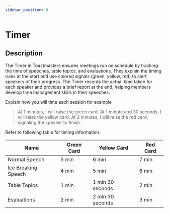 ```yaml
---
sidebar_position: 8
---
```


# Timer

## Description

The Timer in Toastmasters ensures meetings run on schedule by tracking the time of speeches, table topics, and
evaluations. They explain the timing rules at the start and use colored signals (green, yellow, red) to alert speakers
of their progress. The Timer records the actual time taken for each speaker and provides a brief report at the end,
helping
members develop time management skills in their speeches.

Explain how you will time each session for example

> At 1 minutes, I will raise the green card.
> At 1 minute and 30 seconds, I will raise the yellow card.
> At 2 minutes, I will raise the red card, signaling the speaker to finish.

Refer to following table for timing information.

| Name                | Green Card | Yellow Card      | Red Card |
|---------------------|------------|------------------|----------|
| Normal Speech       | 5 min      | 6 min            | 7 min    |
| Ice Breaking Speech | 4 min      | 5 min            | 6 min    |
| Table Topics        | 1 min      | 1 min 30 seconds | 2 min    |
| Evaluations         | 2 min      | 2 min 30 seconds | 3 min    |
